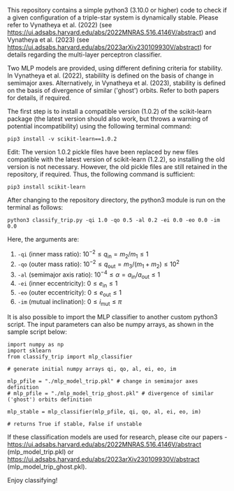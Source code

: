 This repository contains a simple python3 (3.10.0 or higher) code to check if a given configuration of a triple-star system is dynamically stable. Please refer to Vynatheya et al. (2022) (see https://ui.adsabs.harvard.edu/abs/2022MNRAS.516.4146V/abstract) and Vynatheya et al. (2023) (see https://ui.adsabs.harvard.edu/abs/2023arXiv230109930V/abstract) for details regarding the multi-layer perceptron classifier.

Two MLP models are provided, using different defining criteria for stability. In Vynatheya et al. (2022), stabililty is defined on the basis of change in semimajor axes. Alternatively, in Vynatheya et al. (2023), stability is defined on the basis of divergence of similar ('ghost') orbits. Refer to both papers for details, if required.

The first step is to install a compatible version (1.0.2) of the scikit-learn package (the latest version should also work, but throws a warning of potential incompatibility) using the following terminal command:

    pip3 install -v scikit-learn==1.0.2

Edit: The version 1.0.2 pickle files have been replaced by new files compatible with the latest version of scikit-learn (1.2.2), so installing the old version is not necessary. However, the old pickle files are still retained in the repository, if required. Thus, the following command is sufficient:

    pip3 install scikit-learn
    
After changing to the repository directory, the python3 module is run on the terminal as follows:

    python3 classify_trip.py -qi 1.0 -qo 0.5 -al 0.2 -ei 0.0 -eo 0.0 -im 0.0
    
Here, the arguments are:

1) `-qi` (inner mass ratio):   $10^{-2} \leq q_{\mathrm{in}} = m_2 / m_1 \leq 1$
2) `-qo` (outer mass ratio):   $10^{-2} \leq q_{\mathrm{out}} = m_3 / (m_1+m_2) \leq 10^{2}$
3) `-al` (semimajor axis ratio):   $10^{-4} \leq \alpha = a_{\mathrm{in}} / a_{\mathrm{out}} \leq 1$
4) `-ei` (inner eccentricity):   $0 \leq e_{\mathrm{in}} \leq 1$
5) `-eo` (outer eccentricity):   $0 \leq e_{\mathrm{out}} \leq 1$
6) `-im` (mutual inclination):   $0 \leq i_{\mathrm{mut}} \leq \pi$

It is also possible to import the MLP classifier to another custom python3 script. The input parameters can also be numpy arrays, as shown in the sample script below:

    import numpy as np
    import sklearn
    from classify_trip import mlp_classifier

    # generate initial numpy arrays qi, qo, al, ei, eo, im

    mlp_pfile = "./mlp_model_trip.pkl" # change in semimajor axes definition
    # mlp_pfile = "./mlp_model_trip_ghost.pkl" # divergence of similar ('ghost') orbits definition

    mlp_stable = mlp_classifier(mlp_pfile, qi, qo, al, ei, eo, im)

    # returns True if stable, False if unstable

If these classification models are used for research, please cite our papers - https://ui.adsabs.harvard.edu/abs/2022MNRAS.516.4146V/abstract (mlp_model_trip.pkl) or https://ui.adsabs.harvard.edu/abs/2023arXiv230109930V/abstract (mlp_model_trip_ghost.pkl).

Enjoy classifying!
